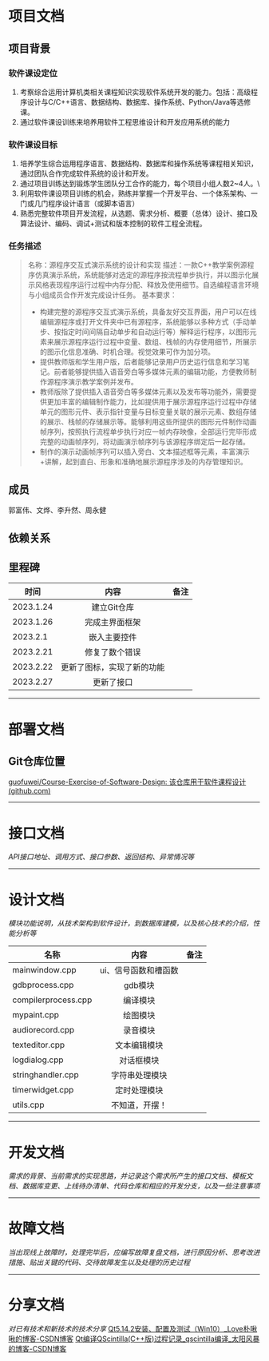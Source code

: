 # 项目文档
## 项目背景
### 软件课设定位
1. 考察综合运用计算机类相关课程知识实现软件系统开发的能力。包括：高级程序设计与C/C++语言、数据结构、数据库、操作系统、Python/Java等选修课。
2. 通过软件课设训练来培养用软件工程思维设计和开发应用系统的能力
### 软件课设目标
1. 培养学生综合运用程序语言、数据结构、数据库和操作系统等课程相关知识，通过团队合作完成软件系统的设计和开发。
2. 通过项目训练达到锻炼学生团队分工合作的能力，每个项目小组人数2~4人。\
3. 利用软件课设项目训练的机会，熟练并掌握一个开发平台、一个体系架构、一门或几门程序设计语言（或脚本语言）
4. 熟悉完整软件项目开发流程，从选题、需求分析、概要（总体）设计、接口及算法设计、编码、调试+测试和版本控制的软件工程全流程。
### 任务描述
> 名称：源程序交互式演示系统的设计和实现
> 描述：一款C++教学案例源程序仿真演示系统，系统能够对选定的源程序按流程单步执行，并以图示化展示风格表现程序运行过程中内存分配、释放及使用细节。自选编程语言环境与小组成员合作开发完成设计任务。
> 基本要求：
>- 构建完整的源程序交互式演示系统，具备友好交互界面，用户可以在线编辑源程序或打开文件夹中已有源程序，系统能够以多种方式（手动单步、按指定时间间隔自动单步和自动运行等）解释运行程序，以图形元素来展示源程序运行过程中变量、数组、栈帧的内存使用细节，所展示的图示化信息准确、时机合理。视觉效果可作为加分项。
>- 提供教师版和学生用户版，后者能够记录用户历史运行信息和学习笔记。前者能够提供插入语音旁白等多媒体元素的编辑功能，方便教师制作源程序演示教学案例并发布。
>- 教师版除了提供插入语音旁白等多媒体元素以及发布等功能外，需要提供更加丰富的编辑制作能力，比如提供用于展示源程序运行过程中存储单元的图形元件、表示指针变量与目标变量关联的展示元素、数组存储的展示、栈帧的存储展示等。能够利用这些所提供的图形元件制作动画帧序列，按照执行流程单步执行对应一帧内存映像，全部运行完毕形成完整的动画帧序列，将动画演示帧序列与该源程序绑定后一起存储。
>- 制作的演示动画帧序列可以插入旁白、文本描述框等元素，丰富演示+讲解，起到直白、形象和准确地展示源程序涉及的内存管理知识。
## 成员
郭富伟、文烨、李升然、周永健

## 依赖关系

## 里程碑
时间 | 内容 | 备注  
--- | :--: | ---:
2023.1.24 | 建立Git仓库
2023.1.26 | 完成主界面框架
2023.2.1 | 嵌入主要控件
2023.2.21 | 修复了数个错误
2023.2.22 | 更新了图标，实现了新的功能
2023.2.27 | 更新了接口

---

# 部署文档
## Git仓库位置
[guofuwei/Course-Exercise-of-Software-Design: 该仓库用于软件课程设计 (github.com)](https://github.com/guofuwei/Course-Exercise-of-Software-Design)

---

# 接口文档
*API接口地址、调用方式、接口参数、返回结构、异常情况等*

---

# 设计文档
*模块功能说明，从技术架构到软件设计，到数据库建模，以及核心技术的介绍，性能分析等*

名称 | 内容 | 备注  
--- | :--: | ---:
mainwindow.cpp | ui、信号函数和槽函数
gdbprocess.cpp | gdb模块
compilerprocess.cpp | 编译模块
mypaint.cpp | 绘图模块
audiorecord.cpp | 录音模块
texteditor.cpp | 文本编辑模块
logdialog.cpp | 对话框模块
stringhandler.cpp | 字符串处理模块
timerwidget.cpp | 定时处理模块
utils.cpp | 不知道，开摆！

---

# 开发文档
*需求的背景、当前需求的实现思路，并记录这个需求所产生的接口文档、模板文档、数据库变更、上线待办清单、代码仓库和相应的开发分支，以及一些注意事项*

---

# 故障文档
*当出现线上故障时，处理完毕后，应编写故障复盘文档，进行原因分析、思考改进措施、贴出关键的代码、交待故障发生以及处理的历史过程*

---

# 分享文档
*对已有技术和新技术的技术分享*
[Qt5.14.2安装、配置及测试（Win10）_Love朴啾啾的博客-CSDN博客](https://blog.csdn.net/jk_rou/article/details/124782688)
[Qt编译QScintilla(C++版)过程记录_qscintilla编译_太阳风暴的博客-CSDN博客](https://blog.csdn.net/qq_43680827/article/details/122611652)
